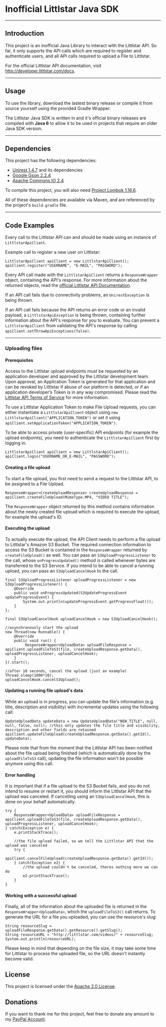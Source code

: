 # Inofficial Littlstar Java SDK

---
## Introduction
This project is an inofficial Java Library to interact with the Littlstar API. So far, it only supports the API calls which are required to register and authenticate users, and all API calls required to upload a File to Littlstar.

For the official Littlstar API documentation, visit http://developer.littlstar.com/docs.

---
## Usage
To use the library, download the lastest binary release or compile it from source yourself using the provided Gradle Wrapper.

The Littlstar Java SDK is written in and it's official binary releases are compiled with **Java 6** to allow it to be used in projects that require an older Java SDK version.

---
## Dependencies
This project has the following dependencies:
- [Unirest 1.4.7](http://unirest.io/java.html) and its dependencies
- [Google Gson 2.2.4](https://github.com/google/gson)
- [Apache Commons IO 2.4](https://commons.apache.org/proper/commons-io/)

To compile this project, you will also need [Project Lombok 1.16.6](http://projectlombok.org).

All of these dependencies are available via Maven, and are referenced by the project's `build.gradle` file.

---
## Code Examples
Every call to the Littlstar API can and should be made using an instance of `LittlstarApiClient`.

Example call to register a new user on Littlstar:

    LittlstarApiClient apiClient = new LittlstarApiClient();
    apiClient.register("USERNAME", "E-MAIL", "PASSWORD");

Every API call made with the `LittlstarApiClient` returns a `ResponseWrapper` object, containing the API's response. For more information about the returned objects, read the [official Littlstar API Documentation](http://developer.littlstar.com/docs).

If an API call fails due to connectivity problems, an `UnirestException` is being thrown.

If an API call fails because the API returns an error code or an invalid payload, a `LittlstarApiException` is being thrown, containing further information about the API's response for you to evaluate. You can prevent a `LittlstarApiClient` from validating the API's response by calling `apiClient.setThrowApiExceptions(false)`.
    
---
### Uploading files
#### Prerequisites
Access to the Littlstar upload endpoints must be requested by an application developer and approved by the Littlstar development team. Upon approval, an Application Token is generated for that application and can be revoked by Littlstar if abuse of our platform is detected, or if an application developer’s Token is in any way compromised. Please read the [Littlstar API Terms of Service](http://developer.littlstar.com/terms/) for more information.

To use a Littlstar Application Token to make File Upload requests, you can either instantiate a `LittlstarApiClient` object using `new LittlstarApiClient("APPLICATION_TOKEN")` or set it using `apiClient.setApplicationToken("APPLICATION_TOKEN")`.

To be able to access private (user-specific) API endpoints (for example the upload endpoints), you need to authenticate the `LittlstarApiClient` first by logging in.

    LittlstarApiClient apiClient = new LittlstarApiClient();
    apiClient.login("USERNAME_OR_E-MAIL", "PASSWORD");

#### Creating a file upload
To start a file upload, you first need to send a request to the Littlstar API, to be assigned to a File Upload.

    ResponseWrapper<CreateUploadResponse> createUploadResponse = apiClient.createFileUpload(MimeType.MP4, "VIDEO TITLE");
    
The `ResponseWrapper` object returned by this method contains information about the newly created file upload which is required to execute the upload, for example the upload's ID.

#### Executing the upload
To actually execute the upload, the API Client needs to perform a file upload to Littlstar's Amazon S3 Bucket. The required connection information to access the S3 Bucket is contained in the `ResponseWrapper` returned by `createFileUpload()` as well. You can pass an `S3UploadProgressListener` to the call, whose `onProgressUpdated()` method is called whenever bytes are transferred to the S3 Service. If you intend to be able to cancel a running upload, you can pass an `S3UploadCancelHook` to the call.

    final S3UploadProgressListener uploadProgressListener = new S3UploadProgressListener() {
        @Override
        public void onProgressUpdated(S3UpdateProgressEvent updateProgressEvent) {
            System.out.println(updateProgressEvent.getProgressFloat());
        }
    };
    
    final S3UploadCancelHook uploadCancelHook = new S3UploadCancelHook();
    
    //asynchronously start the upload
    new Thread(new Runnable() {
        @Override
        public void run() {
             ResponseWrapper<UploadData> uploadFileResponse = apiClient.uploadFileToS3(file, createUploadResponse.getData(), uploadProgressListener, uploadCancelHook);
        }
    }).start();
            
    //after 10 seconds, cancel the upload (just an example)
    Thread.sleep(1000*10);
    uploadCancelHook.cancelS3Upload();

#### Updating a running file upload's data
While an upload is in progress, you can update the file's information (e.g. title, description and visibility) with incremental updates using the following call:

    UpdateUploadData updateData = new UpdateUploadData("NEW_TITLE", null, null, false, null); //this only updates the file title and visibility, description and other fields are retained
    apiClient.updateFileUpload(createUploadResponse.getData().getId(), updateData);

Please note that from the moment that the Littlstar API has been notified about the file upload being finished (which is automatically done by the `uploadFileToS3` call), updating the file information won't be possible anymore using this call.

#### Error handling
It is important that if a file upload to the S3 Bucket fails, and you do not intend to resume or restart it, you should inform the Littlstar API that the upload was canceled. If cancelling using an `S3UploadCancelHook`, this is done on your behalf automatically.

    try {
        ResponseWrapper<UploadData> uploadFileResponse = apiClient.uploadFileToS3(file, createUploadResponse.getData(), uploadProgressListener, uploadCancelHook);
    } catch(Exception e) {
        e.printStackTrace();
        
        //the file upload failed, so we tell the Littlstar API that the upload was canceled
        try {
            apiClient.cancelFileUpload(createUploadResponse.getData().getId());
        } catch(Exception e2) {
            //the upload couldn't be canceled, theres nothing more we can do
            e2.printStackTrace();
        }
    }

#### Working with a successful upload
Finally, all of the information about the uploaded file is returned in the `ResponseWrapper<UploadData>`, which the `uploadFileToS3()` call returns. To generate the URL for a file you uploaded, you can use the resource's slug:

    String resourceSlug = uploadFileResponse.getData().getResource().getSlug();
    String resourceURL = "http://littlstar.com/videos/" + resourceSlug;
    System.out.println(resourceURL);
    
Please keep in mind that depending on the file size, it may take some time for Littlstar to process the uploaded file, so the URL doesn't instantly become valid.

## License
This project is licensed under the [Apache 2.0 License](http://www.apache.org/licenses/LICENSE-2.0).

## Donations
If you want to thank me for this project, feel free to donate any amount to my [PayPal Account](https://www.paypal.com/cgi-bin/webscr?cmd=_s-xclick&hosted_button_id=B8XRXQNP5QW7J).